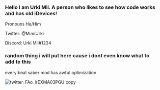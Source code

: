 ### Hello I am Urki Mii. A person who likes to see how code works and has old iDevices!

Pronouns He/Him

Twitter: @MimiUrki

Discord: Urki Mii#1234

### random thing i will put here cause i dont even know what to add to this

every beat saber mod has awful optimization

![twitter_FAo_lrEXMA03PGU copy](https://user-images.githubusercontent.com/74517821/137604786-c9d20fbd-b5a8-481c-b8be-ba2c4398b1c3.png)


<!--
**UrkiMimi/UrkiMimi** is a ✨ _special_ ✨ repository because its `README.md` (this file) appears on your GitHub profile.
-->

